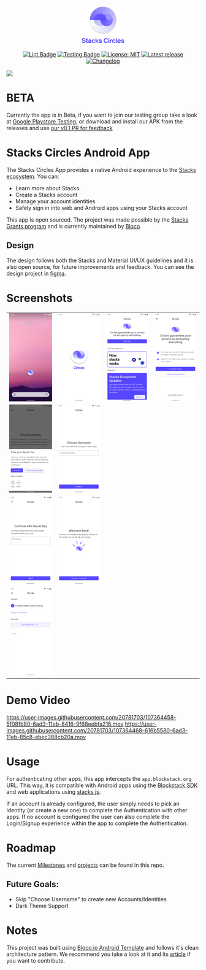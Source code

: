 
<p align="center">
<img src="images/circlesLogo.png" height="100" alt="Circles" />
</p>

<p align="center">
<a href="https://github.com/blocoio/stacks-circles-app/actions?query=workflow%3Alint"><img src="https://github.com/blocoio/stacks-circles-app/workflows/lint/badge.svg" alt="Lint Badge"></a>
<a href="https://github.com/blocoio/stacks-circles-app/actions?query=workflow%3Atest"><img src="https://github.com/blocoio/stacks-circles-app/workflows/test/badge.svg" alt="Testing Badge"></a>
<a href="https://opensource.org/licenses/MIT"><img src="https://img.shields.io/badge/license-MIT-purple.svg" alt="License: MIT"></a>
<a href="https://github.com/blocoio/stacks-circles-app/releases"><img src="https://img.shields.io/github/v/release/blocoio/stacks-circles-app.svg?style=flat" alt="Latest release"></a>
<a href="https://github.com/blocoio/stacks-circles-app/blob/main/CHANGELOG.md"><img src="https://img.shields.io/badge/Changelog-%20-yellow" alt="Changelog"></a>

</p>

<a href='https://play.google.com/store/apps/details?id=io.bloco.circles'><img align='center' height='55' src='./docs/images/google_play_badge.png'></a>

# BETA

Currently the app is in Beta, if you want to join our testing group take
a look at [Google Playstore
Testing](https://play.google.com/apps/testing/io.bloco.circles), or download and install our APK from the releases and use [our v0.1 PR for
feedback](https://github.com/blocoio/stacks-circles-app/pull/28)

# Stacks Circles Android App

The Stacks Circles App provides a native Android experience to the [Stacks ecosystem](https://www.stacks.co/). You can:

- Learn more about Stacks
- Create a Stacks account
- Manage your account identities
- Safely sign in into web and Android apps using your Stacks account

This app is open sourced. The project was made possible by the [Stacks Grants program](https://github.com/circlesgov/Stacks-Grants/issues/22) and is currently maintained by [Bloco](http://bloco.io/).

## Design

The design follows both the Stacks and Material UI/UX guidelines and it is also
open source, for future improvements and feedback. You can see the design project in [figma](https://www.figma.com/file/RQy9bq4EX4Pz4bWP9r01cQ/%F0%9F%93%B1-Blockstack-Auth-Android-App?node-id=95%3A0).

# Screenshots

 <table style="width:100%">
  <tr>
    <td><img src="images/1.png" alt="Lint Badge"></td>
    <td><img src="images/2.png" alt="Lint Badge"></td>
    <td><img src="images/3.png" alt="Lint Badge"></td>
    <td><img src="images/4.png" alt="Lint Badge"></td>
  </tr>
  <tr>
    <td><img src="images/signup1.png" alt="Lint Badge"></td>
    <td><img src="images/signup2.png" alt="Lint Badge"></td>
    <td></td>
    <td></td>
  </tr>
  <tr>
    <td><img src="images/login1.png" alt="Lint Badge"></td>
    <td><img src="images/login2.png" alt="Lint Badge"></td>
    <td></td>
    <td></td>
  </tr>
  <tr>
    <td><img src="images/5.png" alt="Lint Badge"></td>
    <td></td>
    <td></td>
    <td></td>
  </tr>
</table> 

# Demo Video

https://user-images.githubusercontent.com/20781703/107364458-5f08fb80-6ad3-11eb-8416-9f68eebfa216.mov
https://user-images.githubusercontent.com/20781703/107364468-616b5580-6ad3-11eb-85c8-abec388cb20a.mov

# Usage

For authenticating other apps, this app intercepts the `app.blockstack.org` URL. This way, it is  compatible with Android apps using the [Blockstack SDK](https://github.com/blockstack/blockstack-android) and web applications using [stacks.js](https://github.com/blockstack/ux).

If an account is already configured, the user simply needs to pick an Identity (or create a new one) to complete the Authentication with other apps. If no account is configured the user can
also complete the Login/Signup experience within the app to complete the Authentication.

# Roadmap

The current [Milestones](https://github.com/blocoio/stacks-circles-app/milestones?state=open) and [projects](https://github.com/blocoio/stacks-circles-app/projects) can be found in this repo.

## Future Goals:

- Skip "Choose Username" to create new Accounts/Identities
- Dark Theme Support

# **Notes**

This project was built using [Bloco.io Android Template](https://github.com/blocoio/android-template) and follows it's clean architecture pattern. We recommend you take a look at it and its [article](https://www.bloco.io/blog/2020/android-app-starter-update) if you want to contribute.